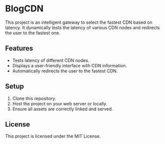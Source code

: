 # BlogCDN

This project is an intelligent gateway to select the fastest CDN based on latency. It dynamically tests the latency of various CDN nodes and redirects the user to the fastest one.

## Features
- Tests latency of different CDN nodes.
- Displays a user-friendly interface with CDN information.
- Automatically redirects the user to the fastest CDN.

## Setup
1. Clone this repository.
2. Host the project on your web server or locally.
3. Ensure all assets are correctly linked and served.

## License
This project is licensed under the MIT License.
